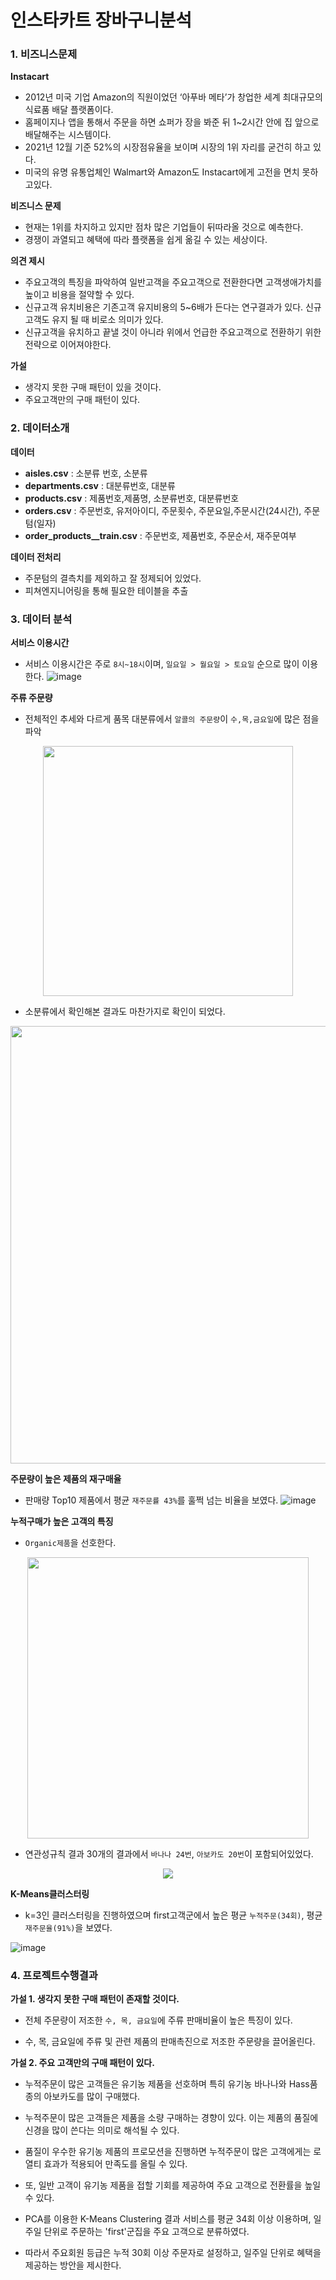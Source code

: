 # 인스타카트 장바구니분석

### 1. 비즈니스문제
**Instacart**
- 2012년 미국 기업 Amazon의 직원이었던 ‘아푸바 메타’가 창업한 세계 최대규모의 식료품 배달 플랫폼이다.
- 홈페이지나 앱을 통해서 주문을 하면 쇼퍼가 장을 봐준 뒤 1~2시간 안에 집 앞으로 배달해주는 시스템이다.
- 2021년 12월 기준 52%의 시장점유율을 보이며 시장의 1위 자리를 굳건히 하고 있다. 
- 미국의 유명 유통업체인 Walmart와 Amazon도 Instacart에게 고전을 면치 못하고있다.

**비즈니스 문제**
- 현재는 1위를 차지하고 있지만 점차 많은 기업들이 뒤따라올 것으로 예측한다.
- 경쟁이 과열되고 혜택에 따라 플랫폼을 쉽게 옮길 수 있는 세상이다.

**의견 제시**
- 주요고객의 특징을 파악하여 일반고객을 주요고객으로 전환한다면 고객생애가치를 높이고 비용을 절약할 수 있다.
- 신규고객 유치비용은 기존고객 유지비용의 5~6배가 든다는 연구결과가 있다. 신규고객도 유지 될 때 비로소 의미가 있다.
- 신규고객을 유치하고 끝낼 것이 아니라 위에서 언급한 주요고객으로 전환하기 위한 전략으로 이어져야한다.

**가설**
- 생각지 못한 구매 패턴이 있을 것이다.
- 주요고객만의 구매 패턴이 있다.

### 2. 데이터소개

**데이터**
- **aisles.csv** : 소분류 번호, 소분류
- **departments.csv** : 대분류번호, 대분류
- **products.csv** : 제품번호,제품명, 소분류번호, 대분류번호
- **orders.csv** : 주문번호, 유저아이디, 주문횟수, 주문요일,주문시간(24시간), 주문텀(일자)
- **order_products__train.csv** : 주문번호, 제품번호, 주문순서, 재주문여부

**데이터 전처리**
- 주문텀의 결측치를 제외하고 잘 정제되어 있었다.
- 피쳐엔지니어링을 통해 필요한 테이블을 추출

### 3. 데이터 분석

**서비스 이용시간**
- 서비스 이용시간은 주로 `8시~18시`이며, `일요일 > 월요일 > 토요일` 순으로 많이 이용한다.
![image](https://user-images.githubusercontent.com/110000734/225183633-ed219de3-d950-4a49-b251-e85792dd3a2d.png)

**주류 주문량**
- 전체적인 추세와 다르게 품목 대분류에서 `알콜의 주문량`이 `수,목,금요일`에 많은 점을 파악
<p align="center">
<img src="https://user-images.githubusercontent.com/110000734/225184039-4a817160-0c54-41bd-8ba8-81e052c44ffa.png" width="400">
</p>

- 소분류에서 확인해본 결과도 마찬가지로 확인이 되었다.
<p align="center">
<img src="https://user-images.githubusercontent.com/110000734/225184750-1b6a3f69-0620-422e-86d5-960d413064d3.png" width="700">
</p>

**주문량이 높은 제품의 재구매율**
- 판매량 Top10 제품에서 평균 `재주문률 43%`를 훌쩍 넘는 비율을 보였다.
![image](https://user-images.githubusercontent.com/110000734/225187891-c8982743-dabc-4c48-8076-55b52b82b526.png)

**누적구매가 높은 고객의 특징**
- `Organic제품`을 선호한다.
<p align = center>
<img src="https://user-images.githubusercontent.com/110000734/225188336-28cd48bb-6eb1-481d-85a5-261cd88a7d9a.png" width="450">
</p>

- 연관성규칙 결과 30개의 결과에서 `바나나 24번`, `아보카도 20번`이 포함되어있었다.
<p align = center>
<img src="https://user-images.githubusercontent.com/110000734/225188669-c6067abb-a380-41c5-b828-2f0c76f00677.png">
</p>

**K-Means클러스터링**
- k=3인 클러스터링을 진행하였으며 first고객군에서 높은 평균 `누적주문(34회)`, 평균 `재주문율(91%)`을 보였다.

![image](https://user-images.githubusercontent.com/110000734/225189827-4fc28413-4066-4e5e-a474-ad3f4b51e2e0.png)

### 4. 프로젝트수행결과
**가설 1. 생각지 못한 구매 패턴이 존재할 것이다.**
- 전체 주문량이 저조한 `수, 목, 금요일`에 주류 판매비율이 높은 특징이 있다.

- 수, 목, 금요일에 주류 및 관련 제품의 판매촉진으로 저조한 주문량을 끌어올린다.

**가설 2. 주요 고객만의 구매 패턴이 있다.**
- 누적주문이 많은 고객들은 유기농 제품을 선호하며 특히 유기농 바나나와 Hass품종의 아보카도를 많이 구매했다.

- 누적주문이 많은 고객들은 제품을 소량 구매하는 경향이 있다. 이는 제품의 품질에 신경을 많이 쓴다는 의미로 해석될 수 있다.

- 품질이 우수한 유기농 제품의 프로모션을 진행하면 누적주문이 많은 고객에게는 로열티 효과가 적용되어 만족도를 올릴 수 있다.

- 또, 일반 고객이 유기농 제품을 접할 기회를 제공하여 주요 고객으로 전환률을 높일 수 있다.

- PCA를 이용한 K-Means Clustering 결과 서비스를 평균 34회 이상 이용하며, 일주일 단위로 주문하는 'first'군집을 주요 고객으로 분류하였다. 

- 따라서 주요회원 등급은 누적 30회 이상 주문자로 설정하고, 일주일 단위로 혜택을 제공하는 방안을 제시한다.
